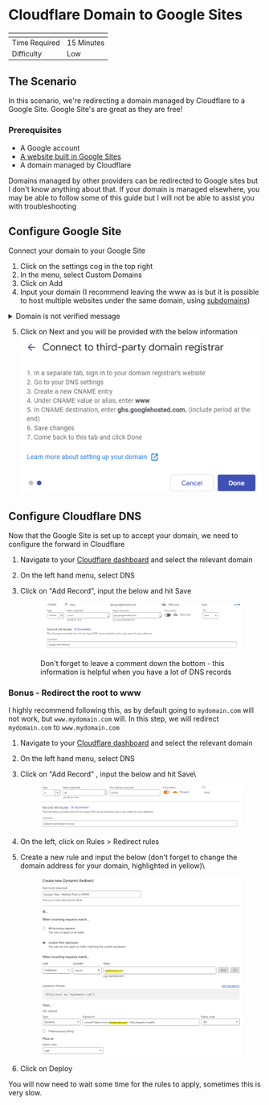 # Cloudflare Domain to Google Sites



<table data-view="cards"><thead><tr><th></th><th></th></tr></thead><tbody><tr><td>Time Required</td><td>15 Minutes</td></tr><tr><td>Difficulty</td><td>Low</td></tr></tbody></table>

## The Scenario

In this scenario, we're redirecting a domain managed by Cloudflare to a Google Site. Google Site's are great as they are free!

### Prerequisites

* A Google account
* [A website built in Google Sites](https://sites.google.com/new)
* A domain managed by Cloudflare

Domains managed by other providers can be redirected to Google sites but I don't know anything about that. If your domain is managed elsewhere, you may be able to follow some of this guide but I will not be able to assist you with troubleshooting

## Configure Google Site

Connect your domain to your Google Site

1. Click on the settings cog in the top right
2. In the menu, select Custom Domains
3. Click on Add
4. Input your domain (I recommend leaving the www as is but it is possible to host multiple websites under the same domain, using [subdomains](https://static.semrush.com/blog/uploads/media/fa/70/fa70fafcbf91927caa27d6d418d83aa1/original.png))

<details>

<summary>Domain is not verified message</summary>

1. Click on the "verify domain"
2. Click Continue on the Domain option
3. Click on Start Verification
4. A Cloudflare link will open, click on "Authorize" to add the TXT record
5. Wait a moment for Google to verify ownership of the domain
6. Return to the Google Site

You may need to backspace and retype the domain

</details>

5. Click on Next and you will be provided with the below information\
   ![](../../.gitbook/assets/image.png)

## Configure Cloudflare DNS

Now that the Google Site is set up to accept your domain, we need to configure the forward in Cloudflare

1. Navigate to your [Cloudflare dashboard](https://dash.cloudflare.com/) and select the relevant domain
2. On the left hand menu, select DNS
3.  Click on "Add Record", input the below and hit Save

    <figure><img src="../../.gitbook/assets/image (2).png" alt=""><figcaption><p>Don't forget to leave a comment down the bottom - this information is helpful when you have a lot of DNS records</p></figcaption></figure>

### Bonus - Redirect the root to www

I highly recommend following this, as by default going to `mydomain.com` will not work, but `www.mydomain.com` will. In this step, we will redirect `mydomain.com` to `www.mydomain.com`

1. Navigate to your [Cloudflare dashboard](https://dash.cloudflare.com/) and select the relevant domain
2. On the left hand menu, select DNS
3.  Click on "Add Record" , input the below and hit Save\


    <figure><img src="../../.gitbook/assets/image (3).png" alt=""><figcaption></figcaption></figure>
4. On the left, click on Rules > Redirect rules
5.  Create a new rule and input the below (don't forget to change the domain address for your domain, highlighted in yellow)\


    <figure><img src="../../.gitbook/assets/image (4).png" alt=""><figcaption></figcaption></figure>
6. Click on Deploy

You will now need to wait some time for the rules to apply, sometimes this is very slow.

